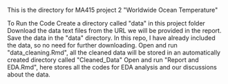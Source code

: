 This is the directory for MA415 project 2 "Worldwide Ocean Temperature"

To Run the Code
Create a directory called "data" in this project folder 
Download the data text files from the URL we will be provided in the report. Save the data in the "data" directory. In this repo, I have already included the data, so no need for further downloading.
Open and run "data_cleaning.Rmd", all the cleaned data will be stored in an automatically created directory called "Cleaned_Data" 
Open and run "Report and EDA.Rmd", here stores all the codes for EDA analysis and our discussions about the data.
